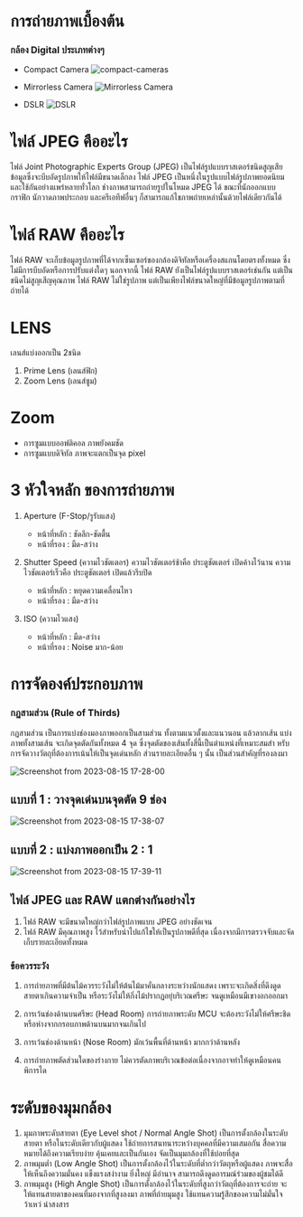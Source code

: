 # การถ่ายภาพเบื้องต้น

### กล้อง Digital ประเภทต่างๆ

 + Compact Camera
   ![compact-cameras](https://github.com/rushmi0/Multimedia/assets/120770468/6269bf9f-599e-41b1-8b89-c91d3452c155)

 + Mirrorless Camera
   ![Mirrorless Camera](https://github.com/rushmi0/Multimedia/assets/120770468/6080bee0-5109-4b1c-881f-63c308888fca)

 + DSLR
   ![DSLR](https://github.com/rushmi0/Multimedia/assets/120770468/8a2fcc4e-d656-445b-b515-500094fa4f66)

# ไฟล์ JPEG คืออะไร
ไฟล์ Joint Photographic Experts Group (JPEG) เป็นไฟล์รูปแบบราสเตอร์ชนิดสูญเสียข้อมูลซึ่งจะบีบอัดรูปภาพให้ไฟล์มีขนาดเล็กลง ไฟล์ JPEG เป็นหนึ่งในรูปแบบไฟล์รูปภาพยอดนิยมและใช้กันอย่างแพร่หลายทั่วโลก ช่างภาพสามารถถ่ายรูปในโหมด JPEG ได้ ขณะที่นักออกแบบกราฟิก นักวาดภาพประกอบ และครีเอทีฟอื่นๆ ก็สามารถแก้ไขภาพถ่ายเหล่านั้นด้วยไฟล์เดียวกันได้

# ไฟล์ RAW คืออะไร
ไฟล์ RAW จะเก็บข้อมูลรูปภาพที่ได้จากเซ็นเซอร์ของกล้องดิจิทัลหรือเครื่องสแกนโดยตรงทั้งหมด ซึ่งไม่มีการบีบอัดหรือการปรับแต่งใดๆ นอกจากนี้ ไฟล์ RAW ยังเป็นไฟล์รูปแบบราสเตอร์เช่นกัน แต่เป็นชนิดไม่สูญเสีญคุณภาพ ไฟล์ RAW ไม่ใช่รูปภาพ แต่เป็นเพียงไฟล์ขนาดใหญ่ที่มีข้อมูลรูปภาพตามที่ถ่ายได้

# LENS
เลนส์แบ่งออกเป็น 2ชนิด
1. Prime Lens (เลนส์ฟิก)
2. Zoom Lens (เลนส์ซูม)

# Zoom
 + การซูมแบบออฟติคอล ภาพยังคมชัด
 + การซูมแบบดิจิทัล ภาพจะแตกเป็นจุด pixel

# 3 หัวใจหลัก ของการถ่ายภาพ

1. Aperture (F-Stop/รูรับแสง)
   + หน้าที่หลัก : ชัดลึก-ชัดตื้น
   + หน้าที่รอง : มืด-สว่าง

2. Shutter Speed (ความไวชัตเตอร)
ความไวชัตเตอร์ช้าคือ ประตูชัตเตอร์ เปิดค้างไว้นาน
ความไวชัตเตอร์เร็วคือ ประตูชัตเตอร์ เปิดแล้วรีบปิด
   + หน้าที่หลัก : หยุดความเคลื่อนไหว
   + หน้าที่รอง : มืด-สว่าง

3. ISO (ความไวแสง)
   + หน้าที่หลัก : มืด-สว่าง
   + หน้าที่รอง : Noise มาก-น้อย

# การจัดองค์ประกอบภาพ

### กฏสามส่วน (Rule of Thirds)
กฏสามส่วน เป็นการแบ่งช่องมองภาพออกเป็นสามส่วน ทั้งตามแนวตั้งและแนวนอน แล้วลากเส้น
แบ่งภาพทั้งสามเส้น จะเกิดจุดตัดกันทั้งหมด 4 จุด ซึ่งจุดตัดของเส้นทั้งสี่นี้เป็นตำแหน่งที่เหมาะสมสำ
หรับการจัดวางวัตถุที่ต้องการเน้นให้เป็นจุดเด่นหลัก ส่วนรายละเอียดอื่น ๆ นั้น เป็นส่วนสำคัญที่รองลงมา

![Screenshot from 2023-08-15 17-28-00](https://github.com/rushmi0/Multimedia/assets/120770468/23a27797-8541-4ed1-8f01-34db0df25ab7)

## แบบที่ 1 : วางจุดเด่นบนจุดตัด 9 ช่อง
![Screenshot from 2023-08-15 17-38-07](https://github.com/rushmi0/Multimedia/assets/120770468/2312c0c9-ce0d-4f22-a41b-f48a5b86284e)

## แบบที่ 2 : แบ่งภาพออกเป็น 2 : 1
![Screenshot from 2023-08-15 17-39-11](https://github.com/rushmi0/Multimedia/assets/120770468/1e3c95c1-19ba-4e0b-a565-5d46b99ef79b)

## ไฟล์ JPEG และ RAW แตกต่างกันอย่างไร
1. ไฟล์ RAW จะมีขนาดใหญ่กว่าไฟล์รูปภาพแบบ JPEG อย่างชัดเจน
2. ไฟล์ RAW มีคุณภาพสูง ไว้สำหรับนำไปแก้ไขให้เป็นรูปภาพดีที่สุด เนื่องจากมีการตรวจจับและจัดเก็บรายละเอียดทั้งหมด

### ข้อควรระวัง
1. การถ่ายภาพที่มีต้นไม้ควรระวังไม่ให้ต้นไม้มาคั่นกลางระหว่างนักแสดง เพราะจะเกิดสิ่งที่ดึงดูดสายตาเกินความจำเป็น หรือระวังไม่ให้กิ่งไม้ปรากฏอยุ่บริเวณศรีษะ จนดูเหมือนมีเขางอกออกมา

2. การเว้นช่องด้านบนศรีษะ (Head Room) การถ่ายภาพระดับ MCU จะต้องระวังไม่ให้ศรีษะชิดหรือห่างจากกรอบภาพด้านบนมากจนเกินไป

3. การเว้นช่องด้านหน้า (Nose Room) มักเว้นพื้นที่ด้านหน้า มากกว่าด้านหลัง

4. การถ่ายภาพตัดส่วนใดของร่างกาย ไม่ควรตัดภาพบริเวณข้อต่อเนื่องจากอาจทำให้ดูเหมือนคนพิการได


# ระดับของมุมกล้อง

1. มุมภาพระดับสายตา (Eye Level shot / Normal Angle Shot) เป็นการตั้งกล้องในระดับสายตา หรือในระดับเดียวกับผู้แสดง ใช้ถ่ายการสนทนาระหว่างบุคคลที่มีความเสมอกัน สื่อความหมายได้ถึงความเรียบง่าย คุ้นเคยและเป็นกันเอง จัดเป็นมุมกล้องที่ใช้บ่อยที่สุด
2. ภาพมุมต่ำ (Low Angle Shot) เป็นการตั้งกล้องไว้ในระดับที่ต่ำกว่าวัตถุหรือผู้แสดง ภาพจะสื่อให้เห็นถึงความมั่นคง แข็งแรงสง่างาม ยิ่งใหญ่ มีอำนาจ สามารถดึงดูดอารมณ์ร่วมของผู้ชมได้ดี
3. ภาพมุมสูง (High Angle Shot) เป็นการตั้งกล้องไว้ในระดับที่สูงกว่าวัตถุที่ต้องการจะถ่าย จะให้แทนสายตาของคนที่มองจากที่สูงลงมา ภาพที่ถ่ายมุมสูง ใช้แทนความรู้สึกของความไม่มั่นใจ ว้าเหว่ น่าสงสาร
